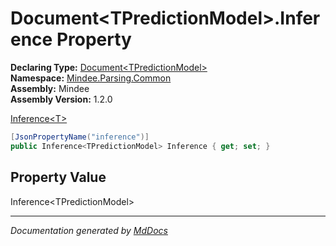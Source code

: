﻿<!--  
  <auto-generated>   
    The contents of this file were generated by a tool.  
    Changes to this file may be list if the file is regenerated  
  </auto-generated>   
-->

# Document\<TPredictionModel\>.Inference Property

**Declaring Type:** [Document\<TPredictionModel\>](../index.md)  
**Namespace:** [Mindee.Parsing.Common](../../index.md)  
**Assembly:** Mindee  
**Assembly Version:** 1.2.0

[Inference\<T\>](../../Inference-1/index.md)

```csharp
[JsonPropertyName("inference")]
public Inference<TPredictionModel> Inference { get; set; }
```

## Property Value

Inference\<TPredictionModel\>

___

*Documentation generated by [MdDocs](https://github.com/ap0llo/mddocs)*
